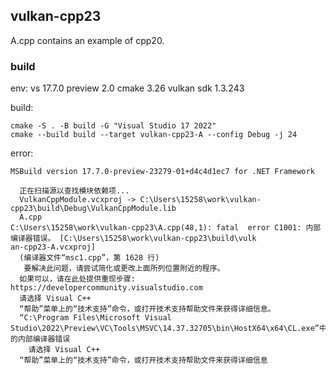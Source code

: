 ## vulkan-cpp23

A.cpp contains an example of cpp20.

### build
env:
vs 17.7.0 preview 2.0
cmake 3.26
vulkan sdk 1.3.243

build:
```
cmake -S . -B build -G "Visual Studio 17 2022"
cmake --build build --target vulkan-cpp23-A --config Debug -j 24
```

error:
```
MSBuild version 17.7.0-preview-23279-01+d4c4d1ec7 for .NET Framework

  正在扫描源以查找模块依赖项...
  VulkanCppModule.vcxproj -> C:\Users\15258\work\vulkan-cpp23\build\Debug\VulkanCppModule.lib
  A.cpp
C:\Users\15258\work\vulkan-cpp23\A.cpp(48,1): fatal  error C1001: 内部编译器错误。 [C:\Users\15258\work\vulkan-cpp23\build\vulk
an-cpp23-A.vcxproj]
  (编译器文件“msc1.cpp”，第 1628 行)
   要解决此问题，请尝试简化或更改上面所列位置附近的程序。
  如果可以，请在此处提供重现步骤: https://developercommunity.visualstudio.com
  请选择 Visual C++
  “帮助”菜单上的“技术支持”命令，或打开技术支持帮助文件来获得详细信息。
  “C:\Program Files\Microsoft Visual Studio\2022\Preview\VC\Tools\MSVC\14.37.32705\bin\HostX64\x64\CL.exe”中的内部编译器错误
    请选择 Visual C++
  “帮助”菜单上的“技术支持”命令，或打开技术支持帮助文件来获得详细信息
```